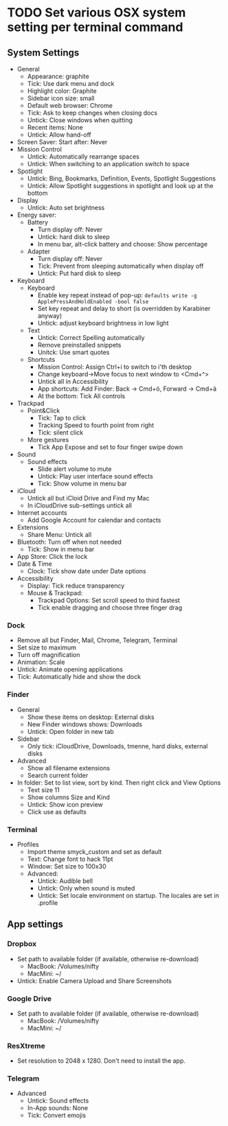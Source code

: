 # TODO Set various OSX system setting per terminal command

## System Settings

- General
	+ Appearance: graphite
	+ Tick: Use dark menu and dock
	+ Highlight color: Graphite
	+ Sidebar icon size: small
	+ Default web browser: Chrome
	+ Tick: Ask to keep changes when closing docs
	+ Untick: Close windows when quitting
	+ Recent items: None
	+ Untick: Allow hand-off
- Screen Saver:
	Start after: Never
- Mission Control
	+ Untick: Automatically rearrange spaces
	+ Untick: When switching to an application switch to space
- Spotlight
	+ Untick: Bing, Bookmarks, Definition, Events, Spotlight Suggestions
	+ Untick: Allow Spotlight suggestions in spotlight and look up at the bottom
- Display
	+ Untick: Auto set brightness
- Energy saver:
	+ Battery
		* Turn display off: Never
		* Untick: hard disk to sleep
		* In menu bar, alt-click battery and choose: Show percentage
	+ Adapter
		* Turn display off: Never
		* Tick: Prevent from sleeping automatically when display off
		* Untick: Put hard disk to sleep
- Keyboard
	+ Keyboard
		* Enable key repeat instead of pop-up: 
		  `defaults write -g ApplePressAndHoldEnabled -bool false`
		* Set key repeat and delay to short (is overridden by Karabiner anyway)
		* Untick: adjust keyboard brightness in low light
	+ Text
		* Untick: Correct Spelling automatically
		* Remove preinstalled snippets
		* Unitck: Use smart quotes
	+ Shortcuts
		* Mission Control: Assign Ctrl+i to switch to i'th desktop
		* Change keyboard->Move focus to next window to <Cmd+^>
		* Untick all in Accessibility
		* App shortcuts: Add Finder: Back -> Cmd+ö, Forward -> Cmd+ä
		* At the bottom: Tick All controls
- Trackpad
	+ Point&Click
		* Tick: Tap to click
		* Tracking Speed to fourth point from right
		* Tick: silent click
	+ More gestures
		* Tick App Expose and set to four finger swipe down
- Sound
	+ Sound effects
		* Slide alert volume to mute
		* Untick: Play user interface sound effects
		* Tick: Show volume in menu bar 
- iCloud
	+ Untick all but iCloid Drive and Find my Mac
	+ In iCloudDrive sub-settings untick all
- Internet accounts
	+ Add Google Account for calendar and contacts
- Extensions
	- Share Menu: Untick all
- Bluetooth: Turn off when not needed
	+ Tick: Show in menu bar
- App Store: Click the lock
- Date & Time
	+ Clock: Tick show date under Date options
- Accessibility
	+ Display: Tick reduce transparency
	+ Mouse & Trackpad: 
		* Trackpad Options: Set scroll speed to third fastest
		* Tick enable dragging and choose three finger drag


### Dock

- Remove all but Finder, Mail, Chrome, Telegram, Terminal
- Set size to maximum
- Turn off magnification
- Animation: Scale
- Untick: Animate opening applications
- Tick: Automatically hide and show the dock

### Finder

- General
	+ Show these items on desktop: External disks
	+ New Finder windows shows: Downloads
	+ Untick: Open folder in new tab
- Sidebar
	+ Only tick: iCloudDrive, Downloads, tmenne, hard disks, external disks
- Advanced
	+ Show all filename extensions
	+ Search current folder
- In folder: Set to list view, sort by kind. Then right click and View Options
	+ Text size 11
	+ Show columns Size and Kind
	+ Untick: Show icon preview
	+ Click use as defaults

### Terminal

- Profiles
	+ Import theme smyck_custom and set as default
	+ Text: Change font to hack 11pt
	+ Window: Set size to 100x30
	+ Advanced:
		+ Untick: Audible bell
		+ Untick: Only when sound is muted 
		+ Untick: Set locale environment on startup.
		          The locales are set in .profile


## App settings

### Dropbox

- Set path to available folder (if available, otherwise re-download)
	+ MacBook: /Volumes/nifty
	+ MacMini: ~/
- Untick: Enable Camera Upload and Share Screenshots

### Google Drive

- Set path to available folder (if available, otherwise re-download)
	+ MacBook: /Volumes/nifty
	+ MacMini: ~/

### ResXtreme

- Set resolution to 2048 x 1280. Don't need to install the app.

### Telegram

- Advanced
	+ Untick: Sound effects 
	+ In-App sounds: None
	+ Tick: Convert emojis




